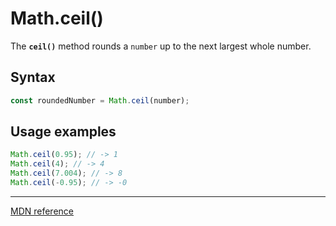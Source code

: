 # Math.ceil()

The **`ceil()`** method rounds a `number` up to the next largest whole number.

## Syntax

```js
const roundedNumber = Math.ceil(number);
```

## Usage examples

```js
Math.ceil(0.95); // -> 1
Math.ceil(4); // -> 4
Math.ceil(7.004); // -> 8
Math.ceil(-0.95); // -> -0
```

---

[MDN reference](https://developer.mozilla.org/en-US/docs/Web/JavaScript/Reference/Global_Objects/Math/ceil)
